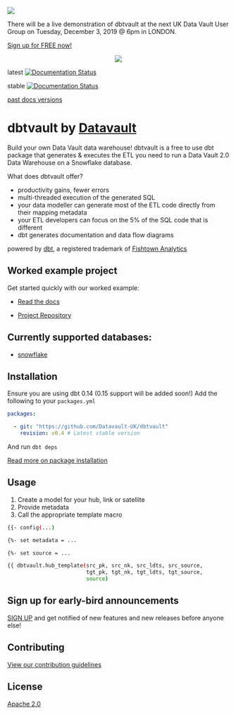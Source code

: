 <p align="left">
  <img src="https://user-images.githubusercontent.com/25080503/69713956-6249de80-10fd-11ea-8120-413db42d50ac.png">
  <p> There will be a live demonstration of dbtvault at the next UK Data Vault User Group on Tuesday, December 3, 2019 @ 6pm in LONDON.
    
  <a href="https://www.meetup.com/UK-Data-Vault-User-Group/events/266604902/">Sign up for FREE now! </a>
  </p>
</p>

<p align="center">
  <img src="https://user-images.githubusercontent.com/25080503/65772647-89525700-e132-11e9-80ff-12ad30a25466.png">
</p>

latest [![Documentation Status](https://readthedocs.org/projects/dbtvault/badge/?version=latest)](https://dbtvault.readthedocs.io/en/latest/?badge=latest)

stable [![Documentation Status](https://readthedocs.org/projects/dbtvault/badge/?version=v0.4)](https://dbtvault.readthedocs.io/en/v0.4/?badge=v0.4)

[past docs versions](https://dbtvault.readthedocs.io/en/latest/changelog/)

# dbtvault by [Datavault](https://www.data-vault.co.uk)

Build your own Data Vault data warehouse! dbtvault is a free to use dbt package that generates & executes the ETL you need to run a Data Vault 2.0 Data Warehouse on a Snowflake database.

What does dbtvault offer?
- productivity gains, fewer errors
- multi-threaded execution of the generated SQL
- your data modeller can generate most of the ETL code directly from their mapping metadata
- your ETL developers can focus on the 5% of the SQL code that is different
- dbt generates documentation and data flow diagrams

powered by [dbt](https://www.getdbt.com/), a registered trademark of [Fishtown Analytics](https://www.fishtownanalytics.com/)

## Worked example project

Get started quickly with our worked example:

- [Read the docs](https://dbtvault.readthedocs.io/en/latest/workedexample/)

- [Project Repository](https://github.com/Datavault-UK/snowflakeDemo)

## Currently supported databases:

- [snowflake](https://www.snowflake.com/about/)

## Installation

Ensure you are using dbt 0.14 (0.15 support will be added soon!)
Add the following to your ```packages.yml```


```yaml
packages:

  - git: "https://github.com/Datavault-UK/dbtvault"
    revision: v0.4 # Latest stable version
```
And run 
```dbt deps```

[Read more on package installation](https://docs.getdbt.com/v0.14.0/docs/package-management)

## Usage

1. Create a model for your hub, link or satellite
2. Provide metadata
3. Call the appropriate template macro

```bash
{{- config(...)                                                           -}}

{%- set metadata = ...                                                    -%}

{%- set source = ...                                                      -%}

{{ dbtvault.hub_template(src_pk, src_nk, src_ldts, src_source,
                         tgt_pk, tgt_nk, tgt_ldts, tgt_source,
                         source)                                           }}
```

## Sign up for early-bird announcements 

[SIGN UP](https://www.data-vault.co.uk/dbtvault/) and get notified of new features and new releases 
before anyone else!

## Contributing
[View our contribution guidelines](CONTRIBUTING.md)

## License
[Apache 2.0](LICENSE.md)